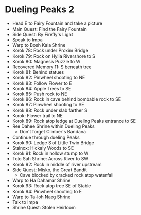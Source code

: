 # Dueling Peaks 2

* Head E to Fairy Fountain and take a picture
* Main Quest: Find the Fairy Fountain
* Side Quest: By Firefly's Light
* Speak to Impa
* Warp to Bosh Kala Shrine
* Korok 78: Rock under Proxim Bridge
* Korok 79: Rock on Hylia Rivershore to S
* Korok 80: Magnesis Puzzle to W
* Recovered Memory 11: S beneath tree
* Korok 81: Behind statues
* Korok 82: Pinwheel shooting to NE
* Korok 83: Follow Flower to E
* Korok 84: Apple Trees to SE
* Korok 85: Push rock to NE
* Korok 86: Rock in cave behind bombable rock to SE
* Korok 87: Pinwheel shooting to SE
* Korok 88: Rock under slab farther S
* Korok: Flower trail to NE
* Korok 89: Rock atop ledge at Dueling Peaks entrance to SE
* Ree Dahee Shrine within Dueling Peaks
  * Don't forget Climber's Bandana
* Continue through dueling Peaks
* Korok 90: Ledge S of Little Twin Bridge
* Stalnox: Hickaly Woods to SE
* Korok 91: Rock in hollow stump to W
* Toto Sah Shrine: Across River to SW
* Korok 92: Rock in middle of river upstream
* Side Quest: Misko, the Great Bandit
  * Cave blocked by cracked rock atop waterfall
* Warp to Ha Dahamar Shrine
* Korok 93: Rock atop tree SE of Stable
* Korok 94: Pinwheel shooting to E
* Warp to Ta-loh Naeg Shrine
* Talk to Impa
* Shrine Quest: Stolen Heirloom

